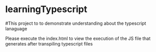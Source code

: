 # learningTypescript
#This project to to demonstrate understanding about the typescript lanaguage

Please execute the index.html to view the execution of the JS file that generates after transpiling typescript files
